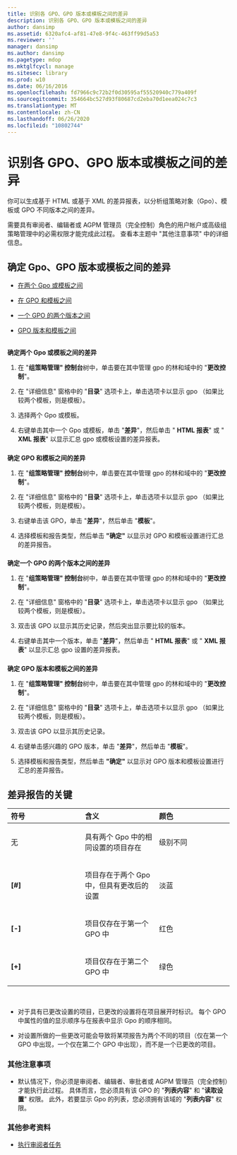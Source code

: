 ```yaml
---
title: 识别各 GPO、GPO 版本或模板之间的差异
description: 识别各 GPO、GPO 版本或模板之间的差异
author: dansimp
ms.assetid: 6320afc4-af81-47e8-9f4c-463ff99d5a53
ms.reviewer: ''
manager: dansimp
ms.author: dansimp
ms.pagetype: mdop
ms.mktglfcycl: manage
ms.sitesec: library
ms.prod: w10
ms.date: 06/16/2016
ms.openlocfilehash: fd7966c9c72b2f0d30595af55520940c779a409f
ms.sourcegitcommit: 354664bc527d93f80687cd2eba70d1eea024c7c3
ms.translationtype: MT
ms.contentlocale: zh-CN
ms.lasthandoff: 06/26/2020
ms.locfileid: "10802744"
---
```

# 识别各 GPO、GPO 版本或模板之间的差异


你可以生成基于 HTML 或基于 XML 的差异报表，以分析组策略对象（Gpo）、模板或 GPO 不同版本之间的差异。

需要具有审阅者、编辑者或 AGPM 管理员（完全控制）角色的用户帐户或高级组策略管理中的必需权限才能完成此过程。 查看本主题中 "其他注意事项" 中的详细信息。

## 确定 Gpo、GPO 版本或模板之间的差异


-   [在两个 Gpo 或模板之间](#bkmk-two-gpos)

-   [在 GPO 和模板之间](#bkmk-gpo-and-template)

-   [一个 GPO 的两个版本之间](#bkmk-two-versions)

-   [GPO 版本和模板之间](#bkmk-gpo-version-and-template)

## <a href="" id="bkmk-two-gpos"></a>


**确定两个 Gpo 或模板之间的差异**

1.  在 "**组策略管理" 控制台**树中，单击要在其中管理 gpo 的林和域中的 "**更改控制**"。

2.  在 "详细信息" 窗格中的 "**目录**" 选项卡上，单击选项卡以显示 gpo （如果比较两个模板，则是模板）。

3.  选择两个 Gpo 或模板。

4.  右键单击其中一个 Gpo 或模板，单击 "**差异**"，然后单击 " **HTML 报表**" 或 " **XML 报表**" 以显示汇总 gpo 或模板设置的差异报表。

### <a href="" id="bkmk-gpo-and-template"></a>

**确定 GPO 和模板之间的差异**

1.  在 "**组策略管理" 控制台**树中，单击要在其中管理 gpo 的林和域中的 "**更改控制**"。

2.  在 "详细信息" 窗格中的 "**目录**" 选项卡上，单击选项卡以显示 gpo （如果比较两个模板，则是模板）。

3.  右键单击该 GPO，单击 "**差异**"，然后单击 "**模板**"。

4.  选择模板和报告类型，然后单击 **"确定"** 以显示对 GPO 和模板设置进行汇总的差异报告。

### <a href="" id="bkmk-two-versions"></a>

**确定一个 GPO 的两个版本之间的差异**

1.  在 "**组策略管理" 控制台**树中，单击要在其中管理 gpo 的林和域中的 "**更改控制**"。

2.  在 "详细信息" 窗格中的 "**目录**" 选项卡上，单击选项卡以显示 gpo （如果比较两个模板，则是模板）。

3.  双击该 GPO 以显示其历史记录，然后突出显示要比较的版本。

4.  右键单击其中一个版本，单击 "**差异**"，然后单击 " **HTML 报表**" 或 " **XML 报表**" 以显示汇总 gpo 设置的差异报表。

### <a href="" id="bkmk-gpo-version-and-template"></a>

**确定 GPO 版本和模板之间的差异**

1.  在 "**组策略管理" 控制台**树中，单击要在其中管理 gpo 的林和域中的 "**更改控制**"。

2.  在 "详细信息" 窗格中的 "**目录**" 选项卡上，单击选项卡以显示 gpo （如果比较两个模板，则是模板）。

3.  双击该 GPO 以显示其历史记录。

4.  右键单击感兴趣的 GPO 版本，单击 "**差异**"，然后单击 "**模板**"。

5.  选择模板和报告类型，然后单击 **"确定"** 以显示对 GPO 版本和模板设置进行汇总的差异报告。

## 差异报告的关键


<table>
<colgroup>
<col width="33%" />
<col width="33%" />
<col width="33%" />
</colgroup>
<thead>
<tr class="header">
<th align="left">符号</th>
<th align="left">含义</th>
<th align="left">颜色</th>
</tr>
</thead>
<tbody>
<tr class="odd">
<td align="left"><p>无</p></td>
<td align="left"><p>具有两个 Gpo 中的相同设置的项目存在</p></td>
<td align="left"><p>级别不同</p></td>
</tr>
<tr class="even">
<td align="left"><p><strong>[#]</strong></p></td>
<td align="left"><p>项目存在于两个 Gpo 中，但具有更改后的设置</p></td>
<td align="left"><p>淡蓝</p></td>
</tr>
<tr class="odd">
<td align="left"><p><strong>[-]</strong></p></td>
<td align="left"><p>项目仅存在于第一个 GPO 中</p></td>
<td align="left"><p>红色</p></td>
</tr>
<tr class="even">
<td align="left"><p><strong>[+]</strong></p></td>
<td align="left"><p>项目仅存在于第二个 GPO 中</p></td>
<td align="left"><p>绿色</p></td>
</tr>
</tbody>
</table>

 

-   对于具有已更改设置的项目，已更改的设置将在项目展开时标识。 每个 GPO 中属性的值的显示顺序与在报表中显示 Gpo 的顺序相同。

-   对设置所做的一些更改可能会导致将某项报告为两个不同的项目（仅在第一个 GPO 中出现，一个仅在第二个 GPO 中出现），而不是一个已更改的项目。

### 其他注意事项

-   默认情况下，你必须是审阅者、编辑者、审批者或 AGPM 管理员（完全控制）才能执行此过程。 具体而言，您必须具有该 GPO 的 "**列表内容**" 和 "**读取设置**" 权限。 此外，若要显示 Gpo 的列表，您必须拥有该域的 "**列表内容**" 权限。

### 其他参考资料

-   [执行审阅者任务](performing-reviewer-tasks.md)

 

 





